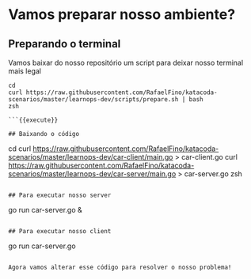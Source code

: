 # Vamos preparar nosso ambiente?

## Preparando o terminal
Vamos baixar do nosso repositório um script para deixar nosso terminal mais legal
```
cd
curl https://raw.githubusercontent.com/RafaelFino/katacoda-scenarios/master/learnops-dev/scripts/prepare.sh | bash
zsh

```{{execute}}

## Baixando o código
```
cd
curl https://raw.githubusercontent.com/RafaelFino/katacoda-scenarios/master/learnops-dev/car-client/main.go > car-client.go
curl https://raw.githubusercontent.com/RafaelFino/katacoda-scenarios/master/learnops-dev/car-server/main.go > car-server.go
zsh

```{{execute}}

## Para executar nosso server 

```
go run car-server.go &
```{{execute}}

## Para executar nosso client

```
go run car-server.go
```{{execute}}

Agora vamos alterar esse código para resolver o nosso problema! 